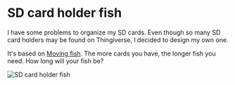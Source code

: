 # SD card holder fish

I have some problems to organize my SD cards. Even though so many SD card holders may be found on Thingiverse, I decided to design my own one. 

It's based on [Moving fish](http://www.thingiverse.com/thing:1702602). The more cards you have, the longer fish you need. How long will your fish be? 

![SD card holder fish](http://thingiverse-production-new.s3.amazonaws.com/renders/e1/87/22/71/f4/303f610aacdca8460554893b2237727a_preview_featured.jpg)
